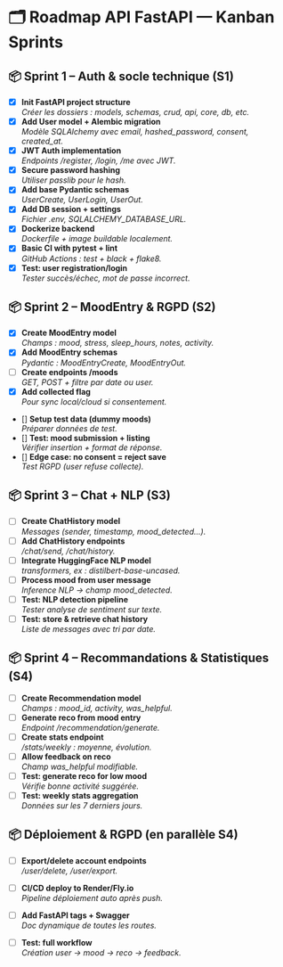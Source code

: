 # 🗂️ Roadmap API FastAPI — Kanban Sprints

## 📦 Sprint 1 – Auth & socle technique (S1)

- [x] **Init FastAPI project structure**  
  _Créer les dossiers : models, schemas, crud, api, core, db, etc._
- [x] **Add User model + Alembic migration**  
  _Modèle SQLAlchemy avec email, hashed_password, consent, created_at._
- [x] **JWT Auth implementation**  
  _Endpoints /register, /login, /me avec JWT._
- [x] **Secure password hashing**  
  _Utiliser passlib pour le hash._
- [x] **Add base Pydantic schemas**  
  _UserCreate, UserLogin, UserOut._
- [x] **Add DB session + settings**  
  _Fichier .env, SQLALCHEMY_DATABASE_URL._
- [x] **Dockerize backend**  
  _Dockerfile + image buildable localement._
- [x] **Basic CI with pytest + lint**  
  _GitHub Actions : test + black + flake8._
- [x] **Test: user registration/login**  
  _Tester succès/échec, mot de passe incorrect._

## 📦 Sprint 2 – MoodEntry & RGPD (S2)

- [x] **Create MoodEntry model**  
  _Champs : mood, stress, sleep_hours, notes, activity._
- [x] **Add MoodEntry schemas**  
  _Pydantic : MoodEntryCreate, MoodEntryOut._
- [ ] **Create endpoints /moods**  
  _GET, POST + filtre par date ou user._
- [x] **Add collected flag**  
  _Pour sync local/cloud si consentement._
- [] **Setup test data (dummy moods)**  
  _Préparer données de test._
- [] **Test: mood submission + listing**  
  _Vérifier insertion + format de réponse._
- [] **Edge case: no consent = reject save**  
  _Test RGPD (user refuse collecte)._

## 📦 Sprint 3 – Chat + NLP (S3)

- [ ] **Create ChatHistory model**  
  _Messages (sender, timestamp, mood_detected…)._
- [ ] **Add ChatHistory endpoints**  
  _/chat/send, /chat/history._
- [ ] **Integrate HuggingFace NLP model**  
  _transformers, ex : distilbert-base-uncased._
- [ ] **Process mood from user message**  
  _Inference NLP → champ mood_detected._
- [ ] **Test: NLP detection pipeline**  
  _Tester analyse de sentiment sur texte._
- [ ] **Test: store & retrieve chat history**  
  _Liste de messages avec tri par date._

## 📦 Sprint 4 – Recommandations & Statistiques (S4)

- [ ] **Create Recommendation model**  
  _Champs : mood_id, activity, was_helpful._
- [ ] **Generate reco from mood entry**  
  _Endpoint /recommendation/generate._
- [ ] **Create stats endpoint**  
  _/stats/weekly : moyenne, évolution._
- [ ] **Allow feedback on reco**  
  _Champ was_helpful modifiable._
- [ ] **Test: generate reco for low mood**  
  _Vérifie bonne activité suggérée._
- [ ] **Test: weekly stats aggregation**  
  _Données sur les 7 derniers jours._

## 📦 Déploiement & RGPD (en parallèle S4)

- [ ] **Export/delete account endpoints**  
  _/user/delete, /user/export._
- [ ] **CI/CD deploy to Render/Fly.io**  
  _Pipeline déploiement auto après push._
- [ ] **Add FastAPI tags + Swagger**  
  _Doc dynamique de toutes les routes._
- [ ] **Test: full workflow**  
  _Création user → mood → reco → feedback._


